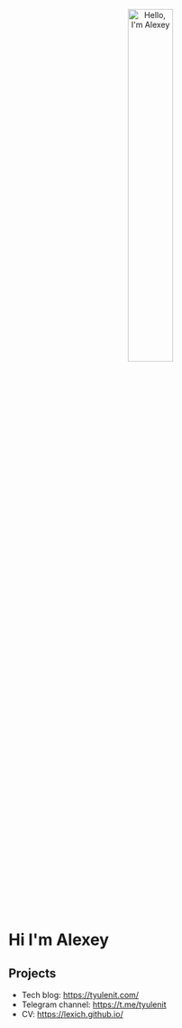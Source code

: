 
<p align="center"><a href="https://lexich.github.io"><img width="40%" alt="Hello, I'm Alexey" src="https://github.com/user-attachments/assets/68972970-677a-4c0d-98b1-43fa0202199c" /></a></p>

<br />

# Hi I'm Alexey

## Projects

- Tech blog:        https://tyulenit.com/
- Telegram channel: https://t.me/tyulenit
- CV: https://lexich.github.io/
